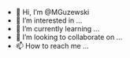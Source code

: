 - 👋 Hi, I’m @MGuzewski
- 👀 I’m interested in ...
- 🌱 I’m currently learning ...
- 💞️ I’m looking to collaborate on ...
- 📫 How to reach me ...

<!---
MGuzewski/MGuzewski is a ✨ special ✨ repository because its `README.md` (this file) appears on your GitHub profile.
You can click the Preview link to take a look at your changes.
--->
